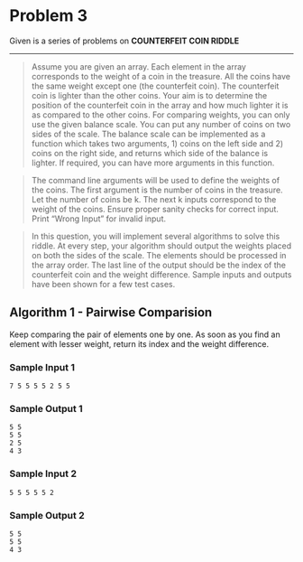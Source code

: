 # Problem 3

Given is a series of problems on __COUNTERFEIT  COIN RIDDLE__

-------------------------------------------------------------------------------------------------------------

>Assume you are given an array. Each element in the array corresponds to the weight of a coin
    in the treasure. All the coins have the same weight except one (the counterfeit coin). The
    counterfeit coin is lighter than the other coins. Your aim is to determine the position of the
    counterfeit coin in the array and how much lighter it is as compared to the other coins. For
    comparing weights, you can only use the given balance scale. You can put any number of coins
    on two sides of the scale. The balance scale can be implemented as a function which takes two
    arguments, 1) coins on the left side and 2) coins on the right side, and returns which side of the
    balance is lighter. If required, you can have more arguments in this function.

>The command line arguments will be used to define the weights of the coins. The first argument
    is the number of coins in the treasure. Let the number of coins be k. The next k inputs
    correspond to the weight of the coins. Ensure proper sanity checks for correct input.
    Print “Wrong Input” for invalid input.

>In this question, you will implement several algorithms to solve this riddle. At every step, your
    algorithm should output the weights placed on both the sides of the scale. The elements should
    be processed in the array order. The last line of the output should be the index of the counterfeit
    coin and the weight difference. Sample inputs and outputs have been shown for a few test
    cases.

## Algorithm 1 - __Pairwise Comparision__

Keep comparing the pair of elements one by one. As soon as you find an element with
lesser weight, return its index and the weight difference.

### Sample Input 1

    7 5 5 5 5 2 5 5

### Sample Output 1

    5 5
    5 5
    2 5
    4 3

### Sample Input 2

    5 5 5 5 5 2

### Sample Output 2

    5 5
    5 5
    4 3
